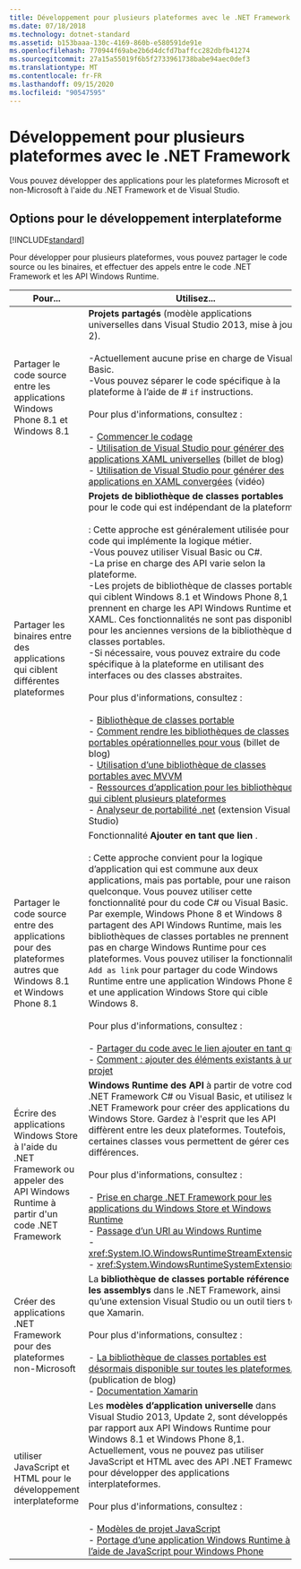 ```yaml
---
title: Développement pour plusieurs plateformes avec le .NET Framework
ms.date: 07/18/2018
ms.technology: dotnet-standard
ms.assetid: b153baaa-130c-4169-860b-e580591de91e
ms.openlocfilehash: 770944f69abe2b6d4dcfd7baffcc282dbfb41274
ms.sourcegitcommit: 27a15a55019f6b5f2733961738babe94aec0def3
ms.translationtype: MT
ms.contentlocale: fr-FR
ms.lasthandoff: 09/15/2020
ms.locfileid: "90547595"
---
```

# <a name="developing-for-multiple-platforms-with-the-net-framework"></a>Développement pour plusieurs plateformes avec le .NET Framework

Vous pouvez développer des applications pour les plateformes Microsoft et non-Microsoft à l'aide du .NET Framework et de Visual Studio.
  
## <a name="options-for-cross-platform-development"></a>Options pour le développement interplateforme

[!INCLUDE[standard](../../../includes/pcl-to-standard.md)]
  
 Pour développer pour plusieurs plateformes, vous pouvez partager le code source ou les binaires, et effectuer des appels entre le code .NET Framework et les API Windows Runtime.  
  
|Pour...|Utilisez...|  
|-----------------------|------------|  
|Partager le code source entre les applications Windows Phone 8.1 et Windows 8.1|**Projets partagés** (modèle applications universelles dans Visual Studio 2013, mise à jour 2).<br /><br /> -Actuellement aucune prise en charge de Visual Basic.<br />-Vous pouvez séparer le code spécifique à la plateforme à l’aide de # `if` instructions.<br /><br /> Pour plus d'informations, consultez :<br /><br /> -   [Commencer le codage](/windows/uwp/get-started/create-uwp-apps)<br />-   [Utilisation de Visual Studio pour générer des applications XAML universelles](https://devblogs.microsoft.com/visualstudio/using-visual-studio-to-build-universal-xaml-apps/) (billet de blog)<br />-   [Utilisation de Visual Studio pour générer des applications en XAML convergées](https://channel9.msdn.com/Events/Build/2014/3-591) (vidéo)|  
|Partager les binaires entre des applications qui ciblent différentes plateformes|**Projets de bibliothèque de classes portables** pour le code qui est indépendant de la plateforme.<br /><br /> : Cette approche est généralement utilisée pour le code qui implémente la logique métier.<br />-Vous pouvez utiliser Visual Basic ou C#.<br />-La prise en charge des API varie selon la plateforme.<br />-Les projets de bibliothèque de classes portables qui ciblent Windows 8.1 et Windows Phone 8,1 prennent en charge les API Windows Runtime et XAML. Ces fonctionnalités ne sont pas disponibles pour les anciennes versions de la bibliothèque de classes portables.<br />-Si nécessaire, vous pouvez extraire du code spécifique à la plateforme en utilisant des interfaces ou des classes abstraites.<br /><br /> Pour plus d'informations, consultez :<br /><br /> -   [Bibliothèque de classes portable](cross-platform-development-with-the-portable-class-library.md)<br />-   [Comment rendre les bibliothèques de classes portables opérationnelles pour vous](/archive/blogs/dsplaisted/how-to-make-portable-class-libraries-work-for-you) (billet de blog)<br />-   [Utilisation d’une bibliothèque de classes portables avec MVVM](using-portable-class-library-with-model-view-view-model.md) <br />-   [Ressources d’application pour les bibliothèques qui ciblent plusieurs plateformes](app-resources-for-libraries-that-target-multiple-platforms.md) <br />-   [Analyseur de portabilité .net](https://marketplace.visualstudio.com/items?itemName=ConnieYau.NETPortabilityAnalyzer) (extension Visual Studio)|  
|Partager le code source entre des applications pour des plateformes autres que Windows 8.1 et Windows Phone 8.1|Fonctionnalité **Ajouter en tant que lien** .<br /><br /> : Cette approche convient pour la logique d’application qui est commune aux deux applications, mais pas portable, pour une raison quelconque. Vous pouvez utiliser cette fonctionnalité pour du code C# ou Visual Basic.<br />     Par exemple, Windows Phone 8 et Windows 8 partagent des API Windows Runtime, mais les bibliothèques de classes portables ne prennent pas en charge Windows Runtime pour ces plateformes. Vous pouvez utiliser la fonctionnalité `Add as link` pour partager du code Windows Runtime entre une application Windows Phone 8 et une application Windows Store qui cible Windows 8.<br /><br /> Pour plus d'informations, consultez :<br /><br /> -   [Partager du code avec le lien ajouter en tant que](/previous-versions/windows/apps/jj714082(v=vs.105))<br />-   [Comment : ajouter des éléments existants à un projet](/previous-versions/visualstudio/visual-studio-2010/9f4t9t92(v=vs.100))|  
|Écrire des applications Windows Store à l'aide du .NET Framework ou appeler des API Windows Runtime à partir d'un code .NET Framework|**Windows Runtime des API** à partir de votre code .NET Framework C# ou Visual Basic, et utilisez le .NET Framework pour créer des applications du Windows Store. Gardez à l'esprit que les API diffèrent entre les deux plateformes. Toutefois, certaines classes vous permettent de gérer ces différences.<br /><br /> Pour plus d'informations, consultez :<br /><br /> -   [Prise en charge .NET Framework pour les applications du Windows Store et Windows Runtime](support-for-windows-store-apps-and-windows-runtime.md) <br />-   [Passage d’un URI au Windows Runtime](passing-a-uri-to-the-windows-runtime.md) <br />-   <xref:System.IO.WindowsRuntimeStreamExtensions><br />-    <xref:System.WindowsRuntimeSystemExtensions>|  
|Créer des applications .NET Framework pour des plateformes non-Microsoft|La **bibliothèque de classes portable référence les assemblys** dans le .NET Framework, ainsi qu’une extension Visual Studio ou un outil tiers tel que Xamarin.<br /><br /> Pour plus d'informations, consultez :<br /><br /> -   [La bibliothèque de classes portables est désormais disponible sur toutes les plateformes.](https://devblogs.microsoft.com/dotnet/portable-class-library-pcl-now-available-on-all-platforms/) (publication de blog)<br />-   [Documentation Xamarin](/xamarin)|  
|utiliser JavaScript et HTML pour le développement interplateforme|Les **modèles d’application universelle** dans Visual Studio 2013, Update 2, sont développés par rapport aux API Windows Runtime pour Windows 8.1 et Windows Phone 8,1. Actuellement, vous ne pouvez pas utiliser JavaScript et HTML avec des API .NET Framework pour développer des applications interplateformes.<br /><br /> Pour plus d'informations, consultez :<br /><br /> -   [Modèles de projet JavaScript](/previous-versions/windows/apps/hh758331(v=win.10))<br />-   [Portage d’une application Windows Runtime à l’aide de JavaScript pour Windows Phone](/previous-versions/windows/apps/dn636144(v=win.10))|
